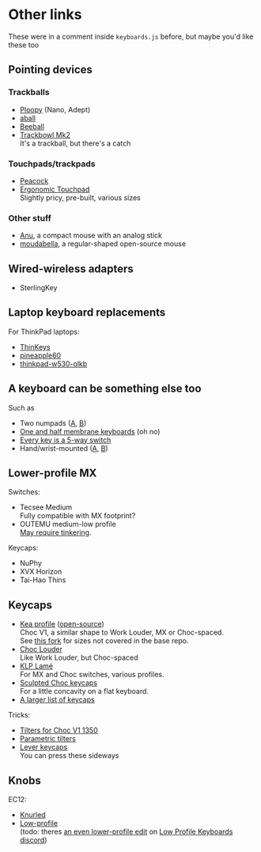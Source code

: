 # Other links

These were in a comment inside `keyboards.js` before,
but maybe you'd like these too

## Pointing devices

### Trackballs

- [Ploopy](https://ploopy.co/shop/) (Nano, Adept)
- [aball](https://kbd.news/aball-a-buttonless-trackball-139.html)
- [Beeball](https://kbd.news/Beeball-1646.html)
- [Trackbowl Mk2](https://github.com/jfedor2/trackbowl-mk2)\
	It's a trackball, but there's a catch

### Touchpads/trackpads

- [Peacock](https://github.com/george-norton/peacock)
- [Ergonomic Touchpad](https://ergonomictouchpad.com/ergonomic_touchpad.php)\
	Slightly pricy, pre-built, various sizes

### Other stuff

- [Anu](https://github.com/aroum/anu), a compact mouse with an analog stick
- [moudabella](https://github.com/badjeff/moudabella), a regular-shaped open-source mouse

## Wired-wireless adapters

- SterlingKey

## Laptop keyboard replacements

For ThinkPad laptops:

- [ThinKeys](https://github.com/moduloindustries/thinkeys)
- [pineapple60](https://github.com/saoto28/pineapple60)
- [thinkpad-w530-olkb](https://github.com/Michal-Szczepaniak/thinkpad-w530-olkb)

## A keyboard can be something else too

Such as

- Two numpads ([A](https://new.reddit.com/r/ErgoMechKeyboards/comments/1agtge9/wireless_split_ortho_setup_with_two_numpads/), [B](https://new.reddit.com/r/olkb/comments/kho4do/poor_mans_40_planck_two_wireless_keypads_deltaco/))
- [One and half membrane keyboards](https://www.reddit.com/r/ErgoMechKeyboards/comments/1b96jyd/poor_mans_split_keyboard_v20/) (oh no)
- [Every key is a 5-way switch](https://new.reddit.com/r/ErgoMechKeyboards/comments/10kvbqp/keyboard_made_entirely_of_low_force_5_direction/)
- Hand/wrist-mounted ([A](https://github.com/Baranowski/Viosuo), [B](https://adamleblanc.page/portfolio/schist01/))

## Lower-profile MX

Switches:

- Tecsee Medium\
	Fully compatible with MX footprint?
- OUTEMU medium-low profile\
	[May require tinkering](https://www.reddit.com/r/ErgoMechKeyboards/comments/17qm57r/outemu_mediumlow_switches_on_ergodox_ez_update/).

Keycaps:

- NuPhy
- XVX Horizon
- Tai-Hao Thins

## Keycaps

-	[Kea profile](https://www.keaworkshop.com/category/switches-and-keycaps/product/kw-choc-3dp-keycaps) ([open-source](https://github.com/klouderone/KEA-choc-keycaps))\
	Choc V1, a similar shape to Work Louder, MX or Choc-spaced.\
	See [this fork](https://github.com/Kneecrust/keycaps) for sizes not covered in the base repo.
-	[Choc Louder](https://www.printables.com/model/1066117-choc-louder-keycaps/files)\
	Like Work Louder, but Choc-spaced
-	[KLP Lamé](https://github.com/braindefender/KLP-Lame-Keycaps)\
	For MX and Choc switches, various profiles.
-	[Sculpted Choc keycaps](https://www.printables.com/model/400911-kailh-choc-ergonomic-sculpted-keycaps)\
	For a little concavity on a flat keyboard.
-	[A larger list of keycaps](https://github.com/rmuraglia/printable-keycaps)

Tricks:
-	[Tilters for Choc V1 1350](https://www.thingiverse.com/thing:5932496)
-	[Parametric tilters](https://makerworld.com/en/models/809248-parametric-mx-keycap-spacer-riser-tilter)
-	[Lever keycaps](https://github.com/dohn-joh/keycaps)\
	You can press these sideways

## Knobs

EC12:
- [Knurled](https://www.printables.com/model/547440-ec12-knurled-encoder-knob/files)
- [Low-profile](https://www.printables.com/model/297363-ec12-low-profile-encoder-knobs)\
	(todo: theres [an even lower-profile edit](https://discord.com/channels/669011382284451861/669011382859202576/1221267218021744731) on [Low Profile Keyboards discord](https://discord.gg/69UM9sQF8q))